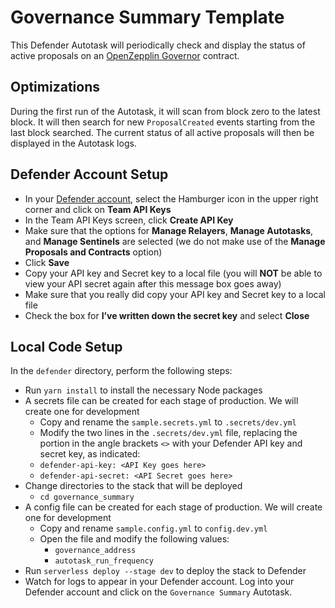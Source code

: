 # Governance Summary Template

This Defender Autotask will periodically check and display the status of active proposals on an [OpenZepplin Governor](https://docs.openzeppelin.com/contracts/4.x/api/governance) contract.

## Optimizations

During the first run of the Autotask, it will scan from block zero to the latest block.  It will then search for new `ProposalCreated` events starting from the last block searched.  The current status of all active proposals will then be displayed in the Autotask logs.


## Defender Account Setup

- In your [Defender account](https://defender.openzeppelin.com/), select the Hamburger icon in the upper right corner and click on **Team API Keys**
- In the Team API Keys screen, click **Create API Key**
- Make sure that the options for **Manage Relayers**, **Manage Autotasks**, and **Manage Sentinels** are selected (we do not make use of the **Manage Proposals and Contracts** option)
- Click **Save**
- Copy your API key and Secret key to a local file (you will **NOT** be able to view your API secret again after this message box goes away)
- Make sure that you really did copy your API key and Secret key to a local file
- Check the box for **I’ve written down the secret key** and select **Close**

## Local Code Setup

In the `defender` directory, perform the following steps:

- Run `yarn install` to install the necessary Node packages
- A secrets file can be created for each stage of production. We will create one for development
  - Copy and rename the `sample.secrets.yml` to `.secrets/dev.yml`
  - Modify the two lines in the `.secrets/dev.yml` file, replacing the portion in the angle brackets `<>` with your Defender API key and secret key, as indicated:
  - `defender-api-key: <API Key goes here>`
  - `defender-api-secret: <API Secret goes here>`
- Change directories to the stack that will be deployed
  - `cd governance_summary`
- A config file can be created for each stage of production. We will create one for development
  - Copy and rename `sample.config.yml` to `config.dev.yml`
  - Open the file and modify the following values:
    - `governance_address` 
    - `autotask_run_frequency`
- Run `serverless deploy --stage dev` to deploy the stack to Defender
- Watch for logs to appear in your Defender account.  Log into your Defender account and click on the `Governance Summary` Autotask.
